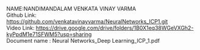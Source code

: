 NAME:NANDIMANDALAM VENKATA VINAY VARMA \
Github Link: https://github.com/venkatavinayvarma/NeuralNetworks_ICP1.git \
Video Link: https://drive.google.com/drive/folders/1B0X1eq38WGeVXGh2-kyPpdM1e71SFWM5?usp=sharing \
Document name : Neural Networks_Deep Learning_ICP_1.pdf 
